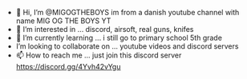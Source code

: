 - 👋 Hi, I’m @MIGOGTHEBOYS im from a danish youtube channel with name MIG OG THE BOYS YT
- 👀 I’m interested in ... discord, airsoft, real guns, knifes
- 🌱 I’m currently learning ... i still go to primary school 5th grade
-  I’m looking to collaborate on ... youtube videos and discord servers
- 📫 How to reach me ... just join this discord server https://discord.gg/4Yvh42vYgu

<!---
MIGOGTHEBOYS/MIGOGTHEBOYS is a ✨ special ✨ repository because its `README.md` (this file) appears on your GitHub profile.
You can click the Preview link to take a look at your changes.
--->
